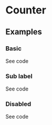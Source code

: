 <!--
The index.md file is a compiled document. No edits should be made directly to this file.

index.md is created by running `npm run build:markdownDocs`.

This file is generated based on a template fetched from `./docs/partials/index.md`
-->

# Counter

<!-- AURO-GENERATED-CONTENT:START (FILE:src=./../docs/partials/description.md) -->
<!-- AURO-GENERATED-CONTENT:END -->

## Examples

### Basic
<div class="exampleWrapper">
  <!-- AURO-GENERATED-CONTENT:START (FILE:src=./../apiExamples/basic.html) -->
  <!-- AURO-GENERATED-CONTENT:END -->
</div>

<auro-accordion alignRight>
  <span slot="trigger">See code</span>

<!-- AURO-GENERATED-CONTENT:START (CODE:src=./../apiExamples/basic.html) -->
<!-- AURO-GENERATED-CONTENT:END -->

</auro-accordion>

### Sub label
<div class="exampleWrapper">
  <!-- AURO-GENERATED-CONTENT:START (FILE:src=./../apiExamples/sub-label.html) -->
  <!-- AURO-GENERATED-CONTENT:END -->
</div>

<auro-accordion alignRight>
  <span slot="trigger">See code</span>

<!-- AURO-GENERATED-CONTENT:START (CODE:src=./../apiExamples/sub-label.html) -->
<!-- AURO-GENERATED-CONTENT:END -->

</auro-accordion>

### Disabled
<div class="exampleWrapper">
  <!-- AURO-GENERATED-CONTENT:START (FILE:src=./../apiExamples/disabled.html) -->
  <!-- AURO-GENERATED-CONTENT:END -->
</div>

<auro-accordion alignRight>
  <span slot="trigger">See code</span>

<!-- AURO-GENERATED-CONTENT:START (CODE:src=./../apiExamples/disabled.html) -->
<!-- AURO-GENERATED-CONTENT:END -->

</auro-accordion>